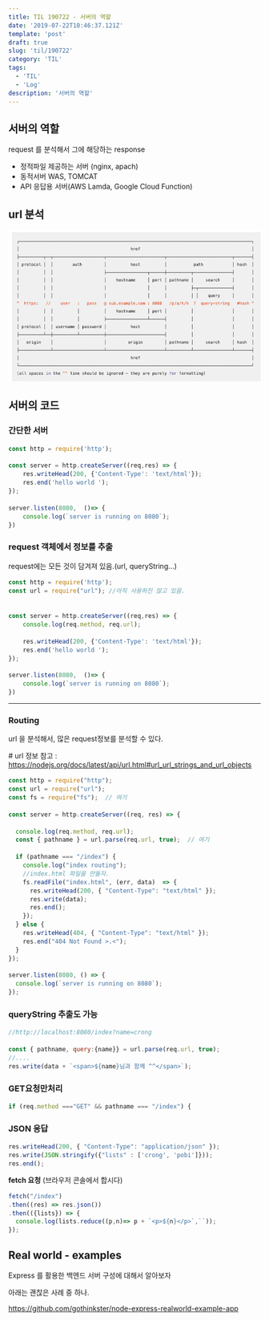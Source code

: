 ```yaml
---
title: TIL 190722 - 서버의 역할
date: '2019-07-22T10:46:37.121Z'
template: 'post'
draft: true
slug: 'til/190722'
category: 'TIL'
tags:
  - 'TIL'
  - 'Log'
description: '서버의 역할'
---
```


## 서버의 역할 

request 를 분석해서 그에 해당하는 response 

- 정적파일 제공하는 서버 (nginx, apach) 
- 동적서버 WAS, TOMCAT 
- API 응답용 서버(AWS Lamda, Google Cloud Function)



## url 분석

![image-20190722113802298](assets/image-20190722113802298.png)

## 서버의 코드

### 간단한 서버

```javascript
const http = require('http');

const server = http.createServer((req,res) => {
    res.writeHead(200, {'Content-Type': 'text/html'});
    res.end('hello world ');
});

server.listen(8080,  ()=> {
    console.log(`server is running on 8080`);
})
```

### request 객체에서 정보를 추출

request에는 모든 것이 담겨져 있음.(url, queryString…)

```javascript
const http = require('http');
const url = require("url"); //아직 사용하진 않고 있음.


const server = http.createServer((req,res) => {
    console.log(req.method, req.url);

    res.writeHead(200, {'Content-Type': 'text/html'});
    res.end('hello world ');
});

server.listen(8080,  ()=> {
    console.log(`server is running on 8080`);
})
```

------

### Routing

url 을 분석해서, 많은 request정보를 분석할 수 있다.

\# url 정보 참고 : https://nodejs.org/docs/latest/api/url.html#url_url_strings_and_url_objects

```javascript
const http = require("http");
const url = require("url");
const fs = require("fs");  // 여기

const server = http.createServer((req, res) => {

  console.log(req.method, req.url);
  const { pathname } = url.parse(req.url, true);  // 여기

  if (pathname === "/index") {
    console.log("index routing");
    //index.html 파일을 만들자.
    fs.readFile("index.html", (err, data)  => {
      res.writeHead(200, { "Content-Type": "text/html" });
      res.write(data);
      res.end();
    });
  } else {
    res.writeHead(404, { "Content-Type": "text/html" });
    res.end("404 Not Found >.<");
  }
});

server.listen(8080, () => {
  console.log(`server is running on 8080`);
});
```

### queryString 추출도 가능

```javascript
//http://localhost:8080/index?name=crong

const { pathname, query:{name}} = url.parse(req.url, true);
//....
res.write(data + `<span>${name}님과 함께 ^^</span>`);
```

### GET요청만처리

```javascript
if (req.method ==="GET" && pathname === "/index") {
```

### JSON 응답

```javascript
res.writeHead(200, { "Content-Type": "application/json" });
res.write(JSON.stringify({"lists" : ['crong', 'pobi']}));
res.end();
```

**fetch 요청** (브라우저 콘솔에서 합시다)

```javascript
fetch("/index")
.then((res) => res.json())
.then(({lists}) => {
  console.log(lists.reduce((p,n)=> p + `<p>${n}</p>`,``));
});
```

## Real world - examples

Express 를 활용한 백엔드 서버 구성에 대해서 알아보자

아래는 괜찮은 사례 중 하나.

https://github.com/gothinkster/node-express-realworld-example-app